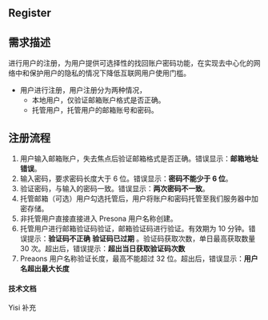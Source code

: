 ## Register

## 需求描述

进行用户的注册，为用户提供可选择性的找回账户密码功能，在实现去中心化的网络中和保护用户的隐私的情况下降低互联网用户使用门槛。



- 用户进行注册，用户注册分为两种情况，
  - 本地用户，仅验证邮箱账户格式是否正确。
  - 托管用户，托管用户的邮箱账号和密码。

## 注册流程

1. 用户输入邮箱账户，失去焦点后验证邮箱格式是否正确。错误显示：**邮箱地址错误**。
2. 输入密码，要求密码长度大于 6 位。错误显示：**密码不能少于 6 位**。
3. 验证密码，与输入的密码一致。错误显示：**两次密码不一致**。
4. 托管邮箱（可选）用户勾选托管后，用户将账户和密码托管至我们服务器中加密存储。
5. 非托管用户直接直接进入 Presona 用户名称创建。
6. 托管用户进行邮箱验证码验证，邮箱验证码进行验证。有效期为 10 分钟。错误提示：**验证码不正确** **验证码已过期** 。验证码获取次数，单日最高获取数量 30 次。超出后，错误提示：**超出当日获取验证码次数**
7. Preaons 用户名称验证长度，最高不能超过 32 位。超出后，错误显示：**用户名超出最大长度**

#### 技术文档

Yisi 补充

